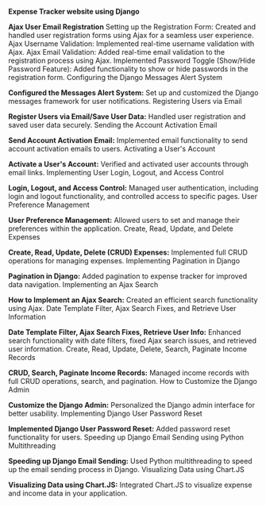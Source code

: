 
**Expense Tracker website using Django**

**Ajax User Email Registration**
Setting up the Registration Form: Created and handled user registration forms using Ajax for a seamless user experience.
Ajax Username Validation: Implemented real-time username validation with Ajax.
Ajax Email Validation: Added real-time email validation to the registration process using Ajax.
Implemented Password Toggle (Show/Hide Password Feature): Added functionality to show or hide passwords in the registration form.
Configuring the Django Messages Alert System

**Configured the Messages Alert System:**
Set up and customized the Django messages framework for user notifications.
Registering Users via Email

**Register Users via Email/Save User Data:** 
Handled user registration and saved user data securely.
Sending the Account Activation Email

**Send Account Activation Email:** 
Implemented email functionality to send account activation emails to users.
Activating a User's Account

**Activate a User's Account:** 
Verified and activated user accounts through email links.
Implementing User Login, Logout, and Access Control

**Login, Logout, and Access Control:** 
Managed user authentication, including login and logout functionality, and controlled access to specific pages.
User Preference Management

**User Preference Management:** 
Allowed users to set and manage their preferences within the application.
Create, Read, Update, and Delete Expenses

**Create, Read, Update, Delete (CRUD) Expenses:** 
Implemented full CRUD operations for managing expenses.
Implementing Pagination in Django

**Pagination in Django:** 
Added pagination to expense tracker for improved data navigation.
Implementing an Ajax Search

**How to Implement an Ajax Search:** 
Created an efficient search functionality using Ajax.
Date Template Filter, Ajax Search Fixes, and Retrieve User Information

**Date Template Filter, Ajax Search Fixes, Retrieve User Info:** 
Enhanced search functionality with date filters, fixed Ajax search issues, and retrieved user information.
Create, Read, Update, Delete, Search, Paginate Income Records

**CRUD, Search, Paginate Income Records:** 
Managed income records with full CRUD operations, search, and pagination.
How to Customize the Django Admin

**Customize the Django Admin:** 
Personalized the Django admin interface for better usability.
Implementing Django User Password Reset

**Implemented Django User Password Reset:**
Added password reset functionality for users.
Speeding up Django Email Sending using Python Multithreading

**Speeding up Django Email Sending:** 
Used Python multithreading to speed up the email sending process in Django.
Visualizing Data using Chart.JS

**Visualizing Data using Chart.JS:**
Integrated Chart.JS to visualize expense and income data in your application.

